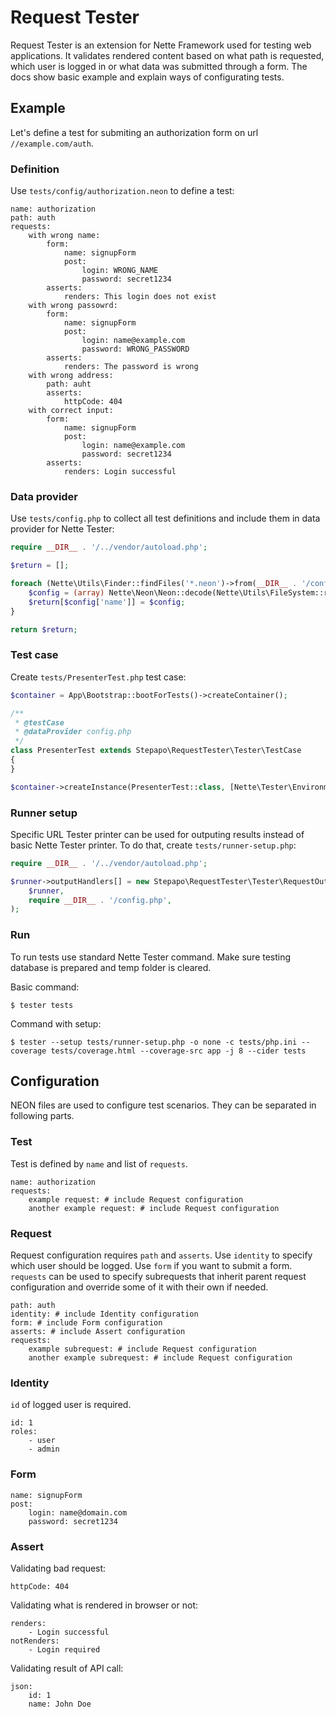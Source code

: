 # Request Tester

Request Tester is an extension for Nette Framework used for testing web applications. It validates rendered content based on what path is requested, which user is logged in or what data was submitted through a form. The docs show basic example and explain ways of configurating tests.

## Example

Let's define a test for submiting an authorization form on url `//example.com/auth`.

### Definition

Use `tests/config/authorization.neon` to define a test:

```neon
name: authorization
path: auth
requests:
    with wrong name:
        form:
            name: signupForm
            post:
                login: WRONG_NAME
                password: secret1234
        asserts:
            renders: This login does not exist
    with wrong passowrd:  
        form:
            name: signupForm
            post:
                login: name@example.com
                password: WRONG_PASSWORD
        asserts:
            renders: The password is wrong
    with wrong address:
        path: auht
        asserts:
            httpCode: 404
    with correct input:
        form:
            name: signupForm
            post:
                login: name@example.com
                password: secret1234
        asserts:
            renders: Login successful
```

### Data provider

Use `tests/config.php` to collect all test definitions and include them in data provider for Nette Tester:

```php
require __DIR__ . '/../vendor/autoload.php';

$return = [];

foreach (Nette\Utils\Finder::findFiles('*.neon')->from(__DIR__ . '/config') as $file) {
    $config = (array) Nette\Neon\Neon::decode(Nette\Utils\FileSystem::read($file));
    $return[$config['name']] = $config;
}

return $return;

```

### Test case

Create `tests/PresenterTest.php` test case:

```php
$container = App\Bootstrap::bootForTests()->createContainer();

/**
 * @testCase
 * @dataProvider config.php
 */
class PresenterTest extends Stepapo\RequestTester\Tester\TestCase
{
}

$container->createInstance(PresenterTest::class, [Nette\Tester\Environment::loadData()])->run();
```

### Runner setup

Specific URL Tester printer can be used for outputing results instead of basic Nette Tester printer. To do that, create `tests/runner-setup.php`:

```php
require __DIR__ . '/../vendor/autoload.php';

$runner->outputHandlers[] = new Stepapo\RequestTester\Tester\RequestOutputHandler(
    $runner,
    require __DIR__ . '/config.php',
);
```

### Run

To run tests use standard Nette Tester command. Make sure testing database is prepared and temp folder is cleared.

Basic command:

    $ tester tests

Command with setup:

    $ tester --setup tests/runner-setup.php -o none -c tests/php.ini --coverage tests/coverage.html --coverage-src app -j 8 --cider tests

## Configuration

NEON files are used to configure test scenarios. They can be separated in following parts.

### Test

Test is defined by `name` and list of `requests`.

```neon
name: authorization
requests:
    example request: # include Request configuration    
    another example request: # include Request configuration
```

### Request

Request configuration requires `path` and `asserts`. Use `identity` to specify which user should be logged. Use `form` if you want to submit a form. `requests` can be used to specify subrequests that inherit parent request configuration and override some of it with their own if needed.

```neon
path: auth
identity: # include Identity configuration
form: # include Form configuration
asserts: # include Assert configuration
requests:
    example subrequest: # include Request configuration    
    another example subrequest: # include Request configuration
```

### Identity

`id` of logged user is required.

```neon
id: 1
roles:
    - user
    - admin
```

### Form

```neon
name: signupForm
post:
    login: name@domain.com
    password: secret1234
```

### Assert

Validating bad request:

```neon
httpCode: 404
```

Validating what is rendered in browser or not:

```neon
renders:
    - Login successful
notRenders:
    - Login required
```

Validating result of API call:

```neon
json:
    id: 1
    name: John Doe
```
